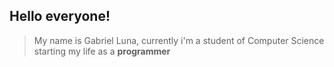 ## Hello everyone!

>My name is Gabriel Luna, currently i'm a student of Computer Science starting my life as a **programmer**

